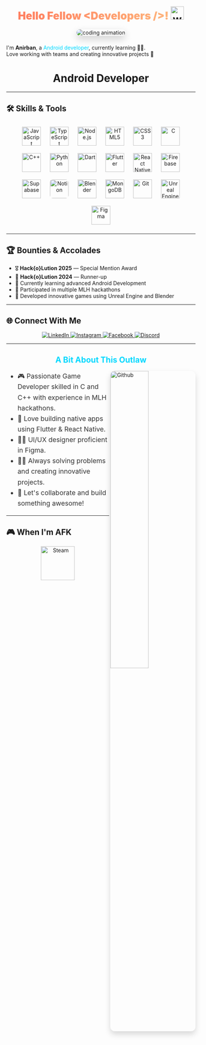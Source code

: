 <h1 align="center">
  <span style="background: linear-gradient(90deg, #ff7e5f, #feb47b); -webkit-background-clip: text; -webkit-text-fill-color: transparent; font-weight: 900;">
    Hello Fellow &lt;<span style="color:#00d8ff;">Developers</span> /&gt;!
  </span> 
  <img src="https://raw.githubusercontent.com/MartinHeinz/MartinHeinz/master/wave.gif" width="35" alt="waving hand" />
</h1>
<div align="center">
  <img src="https://miro.medium.com/v2/resize:fit:1400/1*0N8CVKix7OGfBDsgh9DzrQ.gif" alt="coding animation" style="max-width: 100%; border-radius: 15px; box-shadow: 0 8px 20px rgba(0,0,0,0.2);" />
</div>  
  
### <div align="center" style="font-style: italic; color: #555;">
I'm <strong>Anirban</strong>, a <span style="color:#00d8ff;">Android developer</span>, currently learning 👨‍💻.<br/>
Love working with teams and creating innovative projects 🚀
## <h1 align="center"> Android Developer
</div>  

---

## 🛠️ Skills & Tools

<div align="center">
  
  <img src="https://cdn.jsdelivr.net/gh/devicons/devicon/icons/javascript/javascript-original.svg" height="50" alt="JavaScript" style="margin: 10px;" />
  <img src="https://cdn.jsdelivr.net/gh/devicons/devicon/icons/typescript/typescript-original.svg" height="50" alt="TypeScript" style="margin: 10px;" />
  <img src="https://cdn.jsdelivr.net/gh/devicons/devicon/icons/nodejs/nodejs-original.svg" height="50" alt="Node.js" style="margin: 10px;" />
  <img src="https://cdn.jsdelivr.net/gh/devicons/devicon/icons/html5/html5-original.svg" height="50" alt="HTML5" style="margin: 10px;" />
  <img src="https://cdn.jsdelivr.net/gh/devicons/devicon/icons/css3/css3-original.svg" height="50" alt="CSS3" style="margin: 10px;" />
  <img src="https://cdn.jsdelivr.net/gh/devicons/devicon/icons/c/c-original.svg" height="50" alt="C" style="margin: 10px;" />
  <img src="https://cdn.jsdelivr.net/gh/devicons/devicon/icons/cplusplus/cplusplus-original.svg" height="50" alt="C++" style="margin: 10px;" />
  <img src="https://cdn.jsdelivr.net/gh/devicons/devicon/icons/python/python-original.svg" height="50" alt="Python" style="margin: 10px;" />
  <img src="https://cdn.jsdelivr.net/gh/devicons/devicon/icons/dart/dart-original.svg" height="50" alt="Dart" style="margin: 10px;" />
  <img src="https://cdn.jsdelivr.net/gh/devicons/devicon/icons/flutter/flutter-original.svg" height="50" alt="Flutter" style="margin: 10px;" />
  <img src="https://cdn.jsdelivr.net/gh/devicons/devicon/icons/react/react-original.svg" height="50" alt="React Native" style="margin: 10px;" />
  <img src="https://cdn.jsdelivr.net/gh/devicons/devicon/icons/firebase/firebase-original.svg" height="50" alt="Firebase" style="margin: 10px;" />
  <img src="https://cdn.jsdelivr.net/gh/devicons/devicon/icons/supabase/supabase-original.svg" height="50" alt="Supabase" style="margin: 10px;" />
  <img src="https://upload.wikimedia.org/wikipedia/commons/4/45/Notion_app_logo.png" height="50" alt="Notion" style="margin: 10px; border-radius: 8px;" />
  <img src="https://cdn.jsdelivr.net/gh/devicons/devicon/icons/blender/blender-original.svg" height="50" alt="Blender" style="margin: 10px;" />
  <img src="https://cdn.jsdelivr.net/gh/devicons/devicon/icons/mongodb/mongodb-original.svg" height="50" alt="MongoDB" style="margin: 10px;" />
  <img src="https://cdn.jsdelivr.net/gh/devicons/devicon/icons/git/git-original.svg" height="50" alt="Git" style="margin: 10px;" />
  <img src="https://cdn.jsdelivr.net/gh/devicons/devicon/icons/unrealengine/unrealengine-original.svg" height="50" alt="Unreal Engine" style="margin: 10px;" />
  <img src="https://cdn.jsdelivr.net/gh/devicons/devicon/icons/figma/figma-original.svg" height="50" alt="Figma" style="margin: 10px;" />
</div>

---

## 🏆 Bounties & Accolades

- 🎖️ **Hack{o}Lution 2025** — Special Mention Award  
- 🥈 **Hack{o}Lution 2024** — Runner-up  
- 🌱 Currently learning advanced Android Development  
- 🎯 Participated in multiple MLH hackathons  
- 🚀 Developed innovative games using Unreal Engine and Blender  

---

## 🌐 Connect With Me

<div align="center">
  <a href="https://www.linkedin.com/in/anirban-das-croundous" target="_blank" rel="noopener noreferrer">
    <img src="https://img.shields.io/badge/-LinkedIn-0A66C2?style=for-the-badge&logo=linkedin&logoColor=white" alt="LinkedIn" />
  </a>
  <a href="https://www.instagram.com/anirbananimates/profilecard/?igsh=NGxmcjhoMTFmZ2k4" target="_blank" rel="noopener noreferrer">
    <img src="https://img.shields.io/badge/-Instagram-E4405F?style=for-the-badge&logo=instagram&logoColor=white" alt="Instagram" />
  </a>
  <a href="https://www.facebook.com/people/Anirban-Das/pfbid0316huG77Pe6Ls8FMn1rUGSxKRMaK6Dx8huCF9uQJP9pPy8trmt3tXQjFounPF5UJfl/?mibextid=ZbWKwL" target="_blank" rel="noopener noreferrer">
    <img src="https://img.shields.io/badge/-Facebook-1877F2?style=for-the-badge&logo=facebook&logoColor=white" alt="Facebook" />
  </a>
  <a href="#" target="_blank" rel="noopener noreferrer">
    <img src="https://img.shields.io/badge/-Discord-7289DA?style=for-the-badge&logo=discord&logoColor=white" alt="Discord" />
  </a>
</div>

---

<h2 align="center" style="color:#00d8ff;">A Bit About This Outlaw</h2>

<img width="45%" align="right" alt="Github" src="https://raw.githubusercontent.com/onimur/.github/master/.resources/git-header.svg" style="border-radius: 12px; box-shadow: 0 8px 16px rgba(0,0,0,0.15);" />

<ul style="max-width: 600px; font-size: 1.1rem; line-height: 1.6; color: #333;">
  <li>🎮 Passionate Game Developer skilled in C and C++ with experience in MLH hackathons.</li>
  <li>📲 Love building native apps using Flutter & React Native.</li>
  <li>🧑‍🎨 UI/UX designer proficient in Figma.</li>
  <li>🧑‍💻 Always solving problems and creating innovative projects.</li>
  <li>👷 Let's collaborate and build something awesome!</li>
</ul>

---

## 🎮 When I'm AFK

<div align="center" style="margin-top: 1rem;">
  <a href="https://steamcommunity.com/profiles/76561199405203136/" target="_blank" rel="noopener noreferrer">
    <img src="https://upload.wikimedia.org/wikipedia/commons/8/83/Steam_icon_logo.svg" alt="Steam" width="90" />
  </a>
</div>
